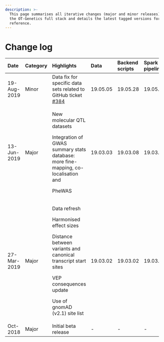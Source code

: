 ```yaml
---
description: >-
  This page summarises all iterative changes (major and minor releases) across
  the OT-Genetics full stack and details the latest tagged versions for
  reference.
---
```


# Change log

<table>
  <thead>
    <tr>
      <th style="text-align:left">Date</th>
      <th style="text-align:left">Category</th>
      <th style="text-align:left">Highlights</th>
      <th style="text-align:left">Data</th>
      <th style="text-align:left">Backend scripts</th>
      <th style="text-align:left">Spark pipeline</th>
      <th style="text-align:left">Graph QL API</th>
      <th style="text-align:left">Web App</th>
    </tr>
  </thead>
  <tbody>
    <tr>
      <td style="text-align:left">19-Aug-2019</td>
      <td style="text-align:left">Minor</td>
      <td style="text-align:left">Data fix for specific data sets related to GitHub ticket <a href="https://github.com/opentargets/genetics/issues/384">#384</a>
      </td>
      <td style="text-align:left">19.05.05</td>
      <td style="text-align:left">19.05.28</td>
      <td style="text-align:left">19.05.15</td>
      <td style="text-align:left">19.05.26</td>
      <td style="text-align:left">0.3.2</td>
    </tr>
    <tr>
      <td style="text-align:left">13-Jun-2019</td>
      <td style="text-align:left">Major</td>
      <td style="text-align:left">
        <p>New molecular QTL datasets</p>
        <p>Integration of GWAS summary stats database: more fine-mapping, co-localisation
          and</p>
        <p>PheWAS</p>
      </td>
      <td style="text-align:left">19.03.03</td>
      <td style="text-align:left">19.03.08</td>
      <td style="text-align:left">19.03.10</td>
      <td style="text-align:left">19.03.11</td>
      <td style="text-align:left">0.3.2</td>
    </tr>
    <tr>
      <td style="text-align:left">27-Mar-2019</td>
      <td style="text-align:left">Major</td>
      <td style="text-align:left">
        <p>Data refresh</p>
        <p>Harmonised effect sizes</p>
        <p>Distance between variants and canonical transcript start sites</p>
        <p>VEP consequences update</p>
        <p>Use of gnomAD (v2.1) site list</p>
      </td>
      <td style="text-align:left">19.03.02</td>
      <td style="text-align:left">19.03.02</td>
      <td style="text-align:left">19.03.10</td>
      <td style="text-align:left">19.03.10</td>
      <td style="text-align:left">0.2.0</td>
    </tr>
    <tr>
      <td style="text-align:left">Oct-2018</td>
      <td style="text-align:left">Major</td>
      <td style="text-align:left">Initial beta release</td>
      <td style="text-align:left">-</td>
      <td style="text-align:left">-</td>
      <td style="text-align:left">-</td>
      <td style="text-align:left">-</td>
      <td style="text-align:left">0.1.0</td>
    </tr>
  </tbody>
</table>
